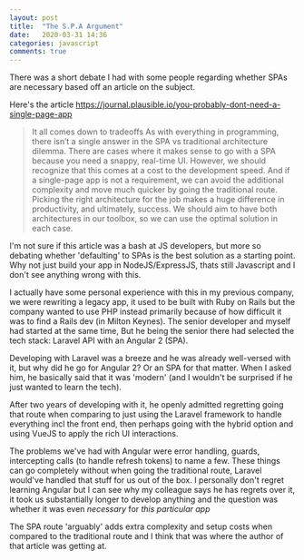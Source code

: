 ```yaml
---
layout: post
title:  "The S.P.A Argument"
date:   2020-03-31 14:36
categories: javascript
comments: true
---
```


There was a short debate I had with some people regarding whether SPAs are necessary based off an article on the subject.

<!--more-->

Here's the article
https://journal.plausible.io/you-probably-dont-need-a-single-page-app

>It all comes down to tradeoffs
> As with everything in programming, there isn’t a single answer in the SPA vs traditional architecture dilemma. There are cases where it makes sense to go with a SPA because you need a snappy, real-time UI. However, we should recognize that this comes at a cost to the development speed. And if a single-page app is not a requirement, we can avoid the additional complexity and move much quicker by going the traditional route.
> Picking the right architecture for the job makes a huge difference in productivity, and ultimately, success. We should aim to have both architectures in our toolbox, so we can use the optimal solution in each case.


I'm not sure if this article was a bash at JS developers, but more so debating whether 'defaulting' to SPAs is the best solution as a starting point. Why not just build your app in NodeJS/ExpressJS, thats still Javascript and I don't see anything wrong with this.

I actually have some personal experience with this in my previous company, we were rewriting a legacy app, it used to be built with Ruby on Rails but the company wanted to use PHP instead primarily because of how difficult it was to find a Rails dev (in Milton Keynes). The senior developer and myself had started at the same time, But he being the senior there had selected the tech stack: Laravel API with an Angular 2 (SPA).

Developing with Laravel was a breeze and he was already well-versed with it, but why did he go for Angular 2? Or an SPA for that matter. When I asked him, he basically said that it was 'modern' (and I wouldn't be surprised if he just wanted to learn the tech).

After two years of developing with it, he openly admitted regretting going that route when comparing to just using the Laravel framework to handle everything incl the front end, then perhaps going with the hybrid option and using VueJS to apply the rich UI interactions.

The problems we've had with Angular were error handling, guards, intercepting calls (to handle refresh tokens) to name a few. These things can go completely without when going the traditional route, Laravel would've handled that stuff for us out of the box. I personally don't regret learning Angular but I can see why my colleague says he has regrets over it, it took us substantially longer to develop anything and the question was whether it was even *necessary* for _this particular app_

The SPA route 'arguably' adds extra complexity and setup costs when compared to the traditional route and I think that was where the author of that article was getting at.
